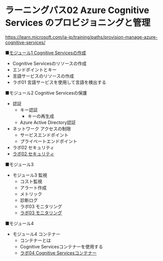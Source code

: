 # ラーニングパス02 Azure Cognitive Services のプロビジョニングと管理

https://learn.microsoft.com/ja-jp/training/paths/provision-manage-azure-cognitive-services/

■[モジュール1 Cognitive Servicesの作成](lp02-m01.md)

- Cognitive Servicesのリソースの作成
- エンドポイントとキー
- 言語サービスのリソースの作成
- ラボ01 言語サービスを使用して言語を検出する

■モジュール2 Cognitive Servicesの保護

- 認証
  - キー認証
    - キーの再生成
  - Azure Active Directory認証
- ネットワーク アクセスの制限
  - サービスエンドポイント
  - プライベートエンドポイント
- ラボ02 セキュリティ
- [ラボ02 セキュリティ](lab02.md)

■モジュール3

- モジュール3 監視
  - コスト監視
  - アラート作成
  - メトリック
  - 診断ログ
  - ラボ03 モニタリング
  - [ラボ03 モニタリング](lab03.md)

■モジュール4

- モジュール4 コンテナー
  - コンテナーとは
  - Cognitive Servicesコンテナーを使用する
  - [ラボ04 Cognitive Servicesコンテナー](lab04.md)


